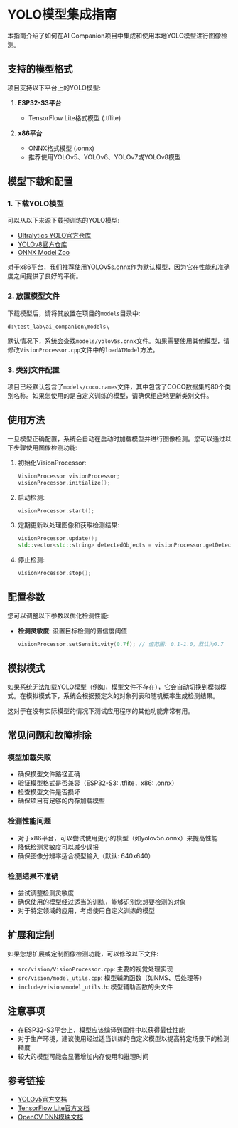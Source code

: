 # YOLO模型集成指南

本指南介绍了如何在AI Companion项目中集成和使用本地YOLO模型进行图像检测。

## 支持的模型格式

项目支持以下平台上的YOLO模型:

1. **ESP32-S3平台**
   - TensorFlow Lite格式模型 (.tflite)
   
2. **x86平台**
   - ONNX格式模型 (.onnx)
   - 推荐使用YOLOv5、YOLOv6、YOLOv7或YOLOv8模型

## 模型下载和配置

### 1. 下载YOLO模型

可以从以下来源下载预训练的YOLO模型:

- [Ultralytics YOLO官方仓库](https://github.com/ultralytics/yolov5/releases)
- [YOLOv8官方仓库](https://github.com/ultralytics/ultralytics)
- [ONNX Model Zoo](https://github.com/onnx/models)

对于x86平台，我们推荐使用YOLOv5s.onnx作为默认模型，因为它在性能和准确度之间提供了良好的平衡。

### 2. 放置模型文件

下载模型后，请将其放置在项目的`models`目录中:

```
d:\test_lab\ai_companion\models\
```

默认情况下，系统会查找`models/yolov5s.onnx`文件。如果需要使用其他模型，请修改`VisionProcessor.cpp`文件中的`loadAIModel`方法。

### 3. 类别文件配置

项目已经默认包含了`models/coco.names`文件，其中包含了COCO数据集的80个类别名称。如果您使用的是自定义训练的模型，请确保相应地更新类别文件。

## 使用方法

一旦模型正确配置，系统会自动在启动时加载模型并进行图像检测。您可以通过以下步骤使用图像检测功能:

1. 初始化VisionProcessor:
   ```cpp
   VisionProcessor visionProcessor;
   visionProcessor.initialize();
   ```

2. 启动检测:
   ```cpp
   visionProcessor.start();
   ```

3. 定期更新以处理图像和获取检测结果:
   ```cpp
   visionProcessor.update();
   std::vector<std::string> detectedObjects = visionProcessor.getDetectedObjects();
   ```

4. 停止检测:
   ```cpp
   visionProcessor.stop();
   ```

## 配置参数

您可以调整以下参数以优化检测性能:

- **检测灵敏度**: 设置目标检测的置信度阈值
  ```cpp
  visionProcessor.setSensitivity(0.7f); // 值范围: 0.1-1.0，默认为0.7
  ```

## 模拟模式

如果系统无法加载YOLO模型（例如，模型文件不存在），它会自动切换到模拟模式。在模拟模式下，系统会根据预定义的对象列表和随机概率生成检测结果。

这对于在没有实际模型的情况下测试应用程序的其他功能非常有用。

## 常见问题和故障排除

### 模型加载失败

- 确保模型文件路径正确
- 验证模型格式是否兼容（ESP32-S3: .tflite，x86: .onnx）
- 检查模型文件是否损坏
- 确保项目有足够的内存加载模型

### 检测性能问题

- 对于x86平台，可以尝试使用更小的模型（如yolov5n.onnx）来提高性能
- 降低检测灵敏度可以减少误报
- 确保图像分辨率适合模型输入（默认: 640x640）

### 检测结果不准确

- 尝试调整检测灵敏度
- 确保使用的模型经过适当的训练，能够识别您想要检测的对象
- 对于特定领域的应用，考虑使用自定义训练的模型

## 扩展和定制

如果您想扩展或定制图像检测功能，可以修改以下文件:

- `src/vision/VisionProcessor.cpp`: 主要的视觉处理实现
- `src/vision/model_utils.cpp`: 模型辅助函数（如NMS、后处理等）
- `include/vision/model_utils.h`: 模型辅助函数的头文件

## 注意事项

- 在ESP32-S3平台上，模型应该编译到固件中以获得最佳性能
- 对于生产环境，建议使用经过适当训练的自定义模型以提高特定场景下的检测精度
- 较大的模型可能会显著增加内存使用和推理时间

## 参考链接

- [YOLOv5官方文档](https://github.com/ultralytics/yolov5)
- [TensorFlow Lite官方文档](https://www.tensorflow.org/lite)
- [OpenCV DNN模块文档](https://docs.opencv.org/4.x/d2/d58/tutorial_table_of_content_dnn.html)